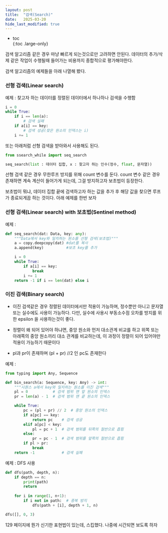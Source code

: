 ```yaml
---
layout: post
title:  "검색(Search)"
date:   2025-03-20
hide_last_modified: true
---
```


* toc  
{:toc .large-only}

검색 알고리즘 같은 경우 마냥 빠르게 되는것으로만 고려하면 안된다. 데이터의 추가/삭제 같은 작업이 수행될때 들어가는 비용까지 종합적으로 평가해야한다.

검색 알고리즘의 예제들을 아래 나열해 봤다.

### 선형 검색(Linear search)

예제 : 찾고자 하는 데이터를 정렬된 데이터에서 하나하나 검색을 수행함
~~~python
i = 0
while True:
    if i == len(a):
        # 검색 실패
    if a[i] == key:
        # 검색 성공(찾은 원소의 인덱스는 i)
    i += 1
~~~
또는 아래처럼 선형 검색을 받아와서 사용해도 된다.
~~~python
from ssearch_while import seq_search

seq_search(list : 데이터 집합, x : 찾고자 하는 인수(정수, float, 문자열))
~~~

선형 검색 같은 경우 무한루프 방지를 위해 count 변수를 둔다. count 변수 같은 경우 존재하면 계속 계산이 들어가게 되는데, 그걸 방지하고자 보초법이 등장한다.

보초법이 뭐냐, 데이터 집합 끝에 검색하고자 하는 값을 추가 후 해당 값을 찾으면 루프가 종료되게끔 하는 것이다.
아래 예제를 한번 보자

### 선형 검색(Linear search) with 보초법(Sentinel method)

예제 :
~~~python
def seq_search(dat: Data, key: any):
    """Data에서 key와 일치하는 원소를 선형 검색(보초법)"""
    a = copy.deepcopy(dat) #dat를 복사
    a.append(key)          #보초 key를 추가

    i = 0
    while True:
        if a[i] == key:
            break
        i += 1
    return -1 if i == len(dat) else i
~~~


### 이진 검색(Binary search)

- 이진 검색같은 경우 정렬된 데이터에서만 적용이 가능하며, 정수뿐만 아니고 문자열 또는 실수에도 사용이 가능하다. 다만, 실수에 사용시 부동소수점 오차를 방지를 위한 epsilon 을 사용하는것이 좋다.

- 정렬이 왜 되어 있어야 하냐면, 중앙 원소와 먼저 대소관계 비교를 하고 위쪽 또는 아래쪽의 중앙 원소끼리 대소 관계를 비교하는데, 이 과정이 정렬이 되어 있어야만 적용이 가능하기 때문이다

- pl과 pr이 존재하며 (pl + pr) //2 인 pc도 존재한다

예제 : 
~~~python
from typing import Any, Sequence

def bin_search(a: Sequence, key: Any) -> int:
    """시퀀스 a에서 key와 일치하는 원소를 이진 검색"""
    pl = 0           # 검색 범위 맨 앞 원소의 인덱스
    pr = len(a) - 1  # 검색 범위 맨 끝 원소의 인덱스

    while True:
        pc = (pl + pr) // 2  # 중앙 원소의 인덱스
        if a[pc] == key:
            return pc    # 검색 성공
        elif a[pc] < key:
            pl = pc + 1  # 검색 범위를 뒤쪽의 절반으로 좁힘
        else:
            pr = pc - 1  # 검색 범위를 앞쪽의 절반으로 좁힘
        if pl > pr:
            break
    return -1            # 검색 실패
~~~

예제 : DFS 사용
~~~python
def dfs(path, depth, n):
    if depth == n:
        print(path)
        return
    
    for i in range(1, n+1):
        if i not in path:  # 중복 방지
            dfs(path + [i], depth + 1, n)

dfs([], 0, 3)
~~~

129 페이지에 뭔가 신기한 표현법이 있는데, 스킵했다. 나중에 시간되면 보도록 하자
